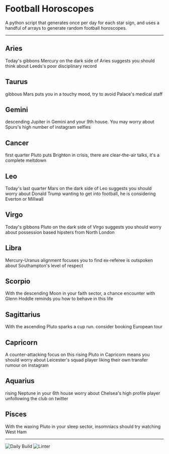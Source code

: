 # Football Horoscopes

A python script that generates once per day for each star sign, and uses a handful of arrays to generate random football horoscopes.

---

<!-- horoscopes_item starts -->
<h2>Aries</h2><p>Today's gibbons Mercury on the dark side of Aries suggests you should think about Leeds's poor disciplinary record</p><h2>Taurus</h2><p>gibbous Mars puts you in a touchy mood, try to avoid Palace's medical staff</p><h2>Gemini</h2><p>descending Jupiter in Gemini and your 9th house. You may worry about Spurs's high number of instagram selfies</p><h2>Cancer</h2><p>first quarter Pluto puts Brighton in crisis, there are clear-the-air talks, it's a complete meltdown</p><h2>Leo</h2><p>Today's last quarter Mars on the dark side of Leo suggests you should worry about Donald Trump wanting to get into football, he is considering Everton or Millwall</p><h2>Virgo</h2><p>Today's gibbons Pluto on the dark side of Virgo suggests you should worry about possession based hipsters from North London</p><h2>Libra</h2><p>Mercury-Uranus alignment focuses you to find ex-referee is outspoken about Southampton's level of respect</p><h2>Scorpio</h2><p>With the descending Moon in your faith sector, a chance encounter with Glenn Hoddle reminds you how to behave in this life</p><h2>Sagittarius</h2><p>With the ascending Pluto sparks a cup run. consider booking European tour</p><h2>Capricorn</h2><p>A counter-attacking focus on this rising Pluto in Capricorn means you should worry about Leicester's squad player liking their own transfer rumour on instagram</p><h2>Aquarius</h2><p>rising Neptune in your 6th house worry about Chelsea's high profile player unfollowing the club on twitter</p><h2>Pisces</h2><p>With the waxing Pluto in your sleep sector, insomniacs should try watching West Ham</p>
<!-- horoscopes_item ends -->

---

![Daily Build](https://github.com/MatBenfield/horofootball.thechels.uk/workflows/Daily%20Build/badge.svg) ![Linter](https://github.com/MatBenfield/horofootball.thechels.uk/workflows/Linter/badge.svg)
